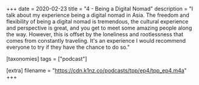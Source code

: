 +++
date = 2020-02-23
title = "4 - Being a Digital Nomad"
description = "I talk about my experience being a digital nomad in Asia. The freedom and flexibility of being a digital nomad is tremendous, the cultural experience and perspective is great, and you get to meet some amazing people along the way. However, this is offset by the loneliness and rootlessness that comes from constantly traveling. It's an experience I would recommend everyone to try if they have the chance to do so."

[taxonomies]
tags = ["podcast"]

[extra]
filename = "https://cdn.k1nz.co/podcasts/tpp/ep4/tpp_ep4.m4a"
+++

